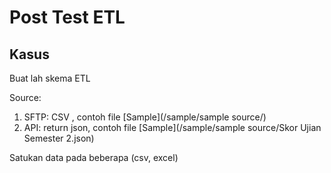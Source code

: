 # Post Test ETL


## Kasus
Buat lah skema ETL 

Source:
1. SFTP: CSV , contoh file [Sample](/sample/sample source/)
2. API: return json, contoh file [Sample](/sample/sample source/Skor Ujian Semester 2.json)


Satukan data pada beberapa (csv, excel)
